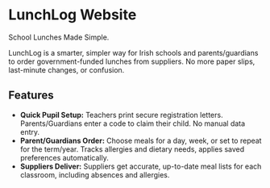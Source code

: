 # LunchLog Website

School Lunches Made Simple.

LunchLog is a smarter, simpler way for Irish schools and parents/guardians to order government-funded lunches from suppliers. No more paper slips, last-minute changes, or confusion.

## Features
- **Quick Pupil Setup:** Teachers print secure registration letters. Parents/Guardians enter a code to claim their child. No manual data entry.
- **Parent/Guardians Order:** Choose meals for a day, week, or set to repeat for the term/year. Tracks allergies and dietary needs, applies saved preferences automatically.
- **Suppliers Deliver:** Suppliers get accurate, up-to-date meal lists for each classroom, including absences and allergies.

